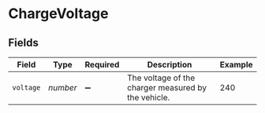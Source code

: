 # ChargeVoltage


## Fields

| Field                                               | Type                                                | Required                                            | Description                                         | Example                                             |
| --------------------------------------------------- | --------------------------------------------------- | --------------------------------------------------- | --------------------------------------------------- | --------------------------------------------------- |
| `voltage`                                           | *number*                                            | :heavy_minus_sign:                                  | The voltage of the charger measured by the vehicle. | 240                                                 |